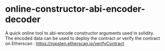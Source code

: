 # online-constructor-abi-encoder-decoder
A quick online tool to abi-encode constructor arguments used in solidity. The encoded data can be used to deploy the contract or verify the contract on Etherscan : https://ropsten.etherscan.io/verifyContract
